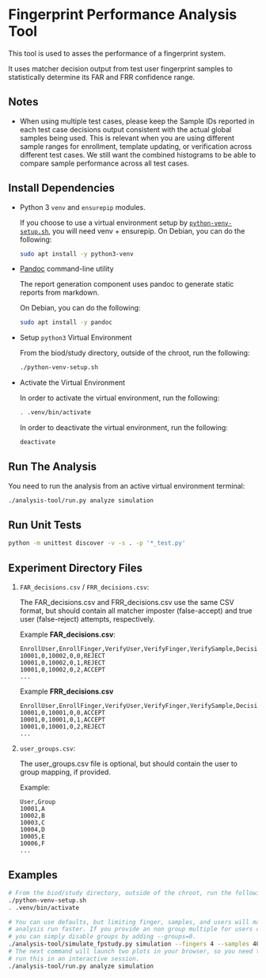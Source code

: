 # Fingerprint Performance Analysis Tool

This tool is used to asses the performance of a fingerprint system.

It uses matcher decision output from test user fingerprint samples to
statistically determine its FAR and FRR confidence range.

## Notes

*   When using multiple test cases, please keep the Sample IDs reported in each
    test case decisions output consistent with the actual global samples being
    used. This is relevant when you are using different sample ranges for
    enrollment, template updating, or verification across different test cases.
    We still want the combined histograms to be able to compare sample
    performance across all test cases.

## Install Dependencies

*   Python 3 `venv` and `ensurepip` modules.

    If you choose to use a virtual environment setup by [`python-venv-setup.sh`](../python-venv-setup.sh), you will need venv + ensurepip.
    On Debian, you can do the following:

    ```bash
    sudo apt install -y python3-venv
    ```

*   [Pandoc](https://pandoc.org/) command-line utility

    The report generation component uses pandoc to generate static reports from markdown.

    On Debian, you can do the following:

    ```bash
    sudo apt install -y pandoc
    ```

*   Setup `python3` Virtual Environment

    From the biod/study directory, outside of the chroot, run the following:

    ```bash
    ./python-venv-setup.sh
    ```

*   Activate the Virtual Environment

    In order to activate the virtual environment, run the following:

    ```bash
    . .venv/bin/activate
    ```

    In order to deactivate the virtual environment, run the following:

    ```bash
    deactivate
    ```

## Run The Analysis

You need to run the analysis from an active virtual environment terminal:

```bash
./analysis-tool/run.py analyze simulation
```

## Run Unit Tests

```bash
python -m unittest discover -v -s . -p '*_test.py'
```

## Experiment Directory Files

1.  `FAR_decisions.csv` / `FRR_decisions.csv`:

    The FAR_decisions.csv and FRR_decisions.csv use the same CSV format, but
    should contain all matcher imposter (false-accept) and true user
    (false-reject) attempts, respectively.

    Example **FAR_decisions.csv**:

    ```csv
    EnrollUser,EnrollFinger,VerifyUser,VerifyFinger,VerifySample,Decision
    10001,0,10002,0,0,REJECT
    10001,0,10002,0,1,REJECT
    10001,0,10002,0,2,ACCEPT
    ...
    ```

    Example **FRR_decisions.csv**

    ```csv
    EnrollUser,EnrollFinger,VerifyUser,VerifyFinger,VerifySample,Decision
    10001,0,10001,0,0,ACCEPT
    10001,0,10001,0,1,ACCEPT
    10001,0,10001,0,2,REJECT
    ...
    ```

1.  `user_groups.csv`:

    The user_groups.csv file is optional, but should contain the user to group
    mapping, if provided.

    Example:

    ```csv
    User,Group
    10001,A
    10002,B
    10003,C
    10004,D
    10005,E
    10006,F
    ...
    ```

## Examples

```bash
# From the biod/study directory, outside of the chroot, run the following:
./python-venv-setup.sh
. .venv/bin/activate

# You can use defaults, but limiting finger, samples, and users will make the
# analysis run faster. If you provide an non group multiple for users count,
# you can simply disable groups by adding --groups=0.
./analysis-tool/simulate_fpstudy.py simulation --fingers 4 --samples 40 --frr_prob_percent 6
# The next command will launch two plots in your browser, so you need to
# run this in an interactive session.
./analysis-tool/run.py analyze simulation
```
